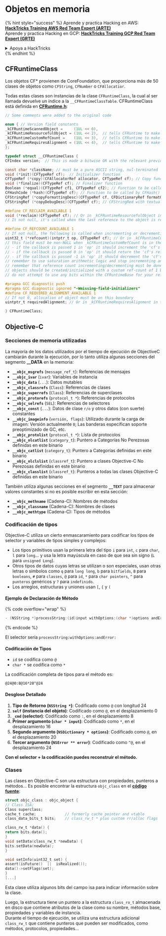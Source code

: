 # Objetos en memoria

{% hint style="success" %}
Aprende y practica Hacking en AWS: <img src="/.gitbook/assets/arte.png" alt="" data-size="line">[**HackTricks Training AWS Red Team Expert (ARTE)**](https://training.hacktricks.xyz/courses/arte)<img src="/.gitbook/assets/arte.png" alt="" data-size="line">\
Aprende y practica Hacking en GCP: <img src="/.gitbook/assets/grte.png" alt="" data-size="line">[**HackTricks Training GCP Red Team Expert (GRTE)**<img src="/.gitbook/assets/grte.png" alt="" data-size="line">](https://training.hacktricks.xyz/courses/grte)

<details>

<summary>Apoya a HackTricks</summary>

* Revisa los [**planes de suscripción**](https://github.com/sponsors/carlospolop)!
* **Únete al** 💬 [**grupo de Discord**](https://discord.gg/hRep4RUj7f) o al [**grupo de telegram**](https://t.me/peass) o **síguenos** en **Twitter** 🐦 [**@hacktricks\_live**](https://twitter.com/hacktricks\_live)**.**
* **Comparte trucos de hacking enviando PRs a los repositorios de** [**HackTricks**](https://github.com/carlospolop/hacktricks) y [**HackTricks Cloud**](https://github.com/carlospolop/hacktricks-cloud).

</details>
{% endhint %}

## CFRuntimeClass

Los objetos CF\* provienen de CoreFoundation, que proporciona más de 50 clases de objetos como `CFString`, `CFNumber` o `CFAllocatior`.

Todas estas clases son instancias de la clase `CFRuntimeClass`, la cual al ser llamada devuelve un índice a la `__CFRuntimeClassTable`. CFRuntimeClass está definida en [**CFRuntime.h**](https://opensource.apple.com/source/CF/CF-1153.18/CFRuntime.h.auto.html):
```objectivec
// Some comments were added to the original code

enum { // Version field constants
_kCFRuntimeScannedObject =     (1UL << 0),
_kCFRuntimeResourcefulObject = (1UL << 2),  // tells CFRuntime to make use of the reclaim field
_kCFRuntimeCustomRefCount =    (1UL << 3),  // tells CFRuntime to make use of the refcount field
_kCFRuntimeRequiresAlignment = (1UL << 4),  // tells CFRuntime to make use of the requiredAlignment field
};

typedef struct __CFRuntimeClass {
CFIndex version;  // This is made a bitwise OR with the relevant previous flags

const char *className; // must be a pure ASCII string, nul-terminated
void (*init)(CFTypeRef cf);  // Initializer function
CFTypeRef (*copy)(CFAllocatorRef allocator, CFTypeRef cf); // Copy function, taking CFAllocatorRef and CFTypeRef to copy
void (*finalize)(CFTypeRef cf); // Finalizer function
Boolean (*equal)(CFTypeRef cf1, CFTypeRef cf2); // Function to be called by CFEqual()
CFHashCode (*hash)(CFTypeRef cf); // Function to be called by CFHash()
CFStringRef (*copyFormattingDesc)(CFTypeRef cf, CFDictionaryRef formatOptions); // Provides a CFStringRef with a textual description of the object// return str with retain
CFStringRef (*copyDebugDesc)(CFTypeRef cf);	// CFStringRed with textual description of the object for CFCopyDescription

#define CF_RECLAIM_AVAILABLE 1
void (*reclaim)(CFTypeRef cf); // Or in _kCFRuntimeResourcefulObject in the .version to indicate this field should be used
// It not null, it's called when the last reference to the object is released

#define CF_REFCOUNT_AVAILABLE 1
// If not null, the following is called when incrementing or decrementing reference count
uint32_t (*refcount)(intptr_t op, CFTypeRef cf); // Or in _kCFRuntimeCustomRefCount in the .version to indicate this field should be used
// this field must be non-NULL when _kCFRuntimeCustomRefCount is in the .version field
// - if the callback is passed 1 in 'op' it should increment the 'cf's reference count and return 0
// - if the callback is passed 0 in 'op' it should return the 'cf's reference count, up to 32 bits
// - if the callback is passed -1 in 'op' it should decrement the 'cf's reference count; if it is now zero, 'cf' should be cleaned up and deallocated (the finalize callback above will NOT be called unless the process is running under GC, and CF does not deallocate the memory for you; if running under GC, finalize should do the object tear-down and free the object memory); then return 0
// remember to use saturation arithmetic logic and stop incrementing and decrementing when the ref count hits UINT32_MAX, or you will have a security bug
// remember that reference count incrementing/decrementing must be done thread-safely/atomically
// objects should be created/initialized with a custom ref-count of 1 by the class creation functions
// do not attempt to use any bits within the CFRuntimeBase for your reference count; store that in some additional field in your CF object

#pragma GCC diagnostic push
#pragma GCC diagnostic ignored "-Wmissing-field-initializers"
#define CF_REQUIRED_ALIGNMENT_AVAILABLE 1
// If not 0, allocation of object must be on this boundary
uintptr_t requiredAlignment; // Or in _kCFRuntimeRequiresAlignment in the .version field to indicate this field should be used; the allocator to _CFRuntimeCreateInstance() will be ignored in this case; if this is less than the minimum alignment the system supports, you'll get higher alignment; if this is not an alignment the system supports (e.g., most systems will only support powers of two, or if it is too high), the result (consequences) will be up to CF or the system to decide

} CFRuntimeClass;
```
## Objective-C

### Secciones de memoria utilizadas

La mayoría de los datos utilizados por el tiempo de ejecución de ObjectiveC cambiarán durante la ejecución, por lo tanto utiliza algunas secciones del segmento **\_\_DATA** en la memoria:

- **`__objc_msgrefs`** (`message_ref_t`): Referencias de mensajes
- **`__objc_ivar`** (`ivar`): Variables de instancia
- **`__objc_data`** (`...`): Datos mutables
- **`__objc_classrefs`** (`Class`): Referencias de clases
- **`__objc_superrefs`** (`Class`): Referencias de superclases
- **`__objc_protorefs`** (`protocol_t *`): Referencias de protocolos
- **`__objc_selrefs`** (`SEL`): Referencias de selectores
- **`__objc_const`** (`...`): Datos de clase `r/o` y otros datos (con suerte) constantes
- **`__objc_imageinfo`** (`versión, flags`): Utilizado durante la carga de imagen: Versión actualmente `0`; Las banderas especifican soporte preoptimizado de GC, etc.
- **`__objc_protolist`** (`protocol_t *`): Lista de protocolos
- **`__objc_nlcatlist`** (`category_t`): Puntero a Categorías No Perezosas definidas en este binario
- **`__objc_catlist`** (`category_t`): Puntero a Categorías definidas en este binario
- **`__objc_nlclslist`** (`classref_t`): Puntero a clases Objective-C No Perezosas definidas en este binario
- **`__objc_classlist`** (`classref_t`): Punteros a todas las clases Objective-C definidas en este binario

También utiliza algunas secciones en el segmento **`__TEXT`** para almacenar valores constantes si no es posible escribir en esta sección:

- **`__objc_methname`** (Cadena-C): Nombres de métodos
- **`__objc_classname`** (Cadena-C): Nombres de clases
- **`__objc_methtype`** (Cadena-C): Tipos de métodos

### Codificación de tipos

Objective-C utiliza un cierto enmascaramiento para codificar los tipos de selector y variables de tipos simples y complejos:

- Los tipos primitivos usan la primera letra del tipo `i` para `int`, `c` para `char`, `l` para `long`... y usa la letra mayúscula en caso de que sea sin signo (`L` para `unsigned Long`).
- Otros tipos de datos cuyas letras se utilizan o son especiales, usan otras letras o símbolos como `q` para `long long`, `b` para `bitfields`, `B` para `booleans`, `#` para `classes`, `@` para `id`, `*` para `char pointers`, `^` para `punteros` genéricos y `?` para `indefinido`.
- Los arreglos, estructuras y uniones usan `[`, `{` y `(`

#### Ejemplo de Declaración de Método

{% code overflow="wrap" %}
```objectivec
- (NSString *)processString:(id)input withOptions:(char *)options andError:(id)error;
```
{% endcode %}

El selector sería `processString:withOptions:andError:`

#### Codificación de Tipos

* `id` se codifica como `@`
* `char *` se codifica como `*`

La codificación completa de tipos para el método es:
```less
@24@0:8@16*20^@24
```
#### Desglose Detallado

1. **Tipo de Retorno (`NSString *`)**: Codificado como `@` con longitud 24
2. **`self` (instancia del objeto)**: Codificado como `@`, en el desplazamiento 0
3. **`_cmd` (selector)**: Codificado como `:`, en el desplazamiento 8
4. **Primer argumento (`char * input`)**: Codificado como `*`, en el desplazamiento 16
5. **Segundo argumento (`NSDictionary * options`)**: Codificado como `@`, en el desplazamiento 20
6. **Tercer argumento (`NSError ** error`)**: Codificado como `^@`, en el desplazamiento 24

**Con el selector + la codificación puedes reconstruir el método.**

### **Clases**

Las clases en Objective-C son una estructura con propiedades, punteros a métodos... Es posible encontrar la estructura `objc_class` en el [**código fuente**](https://opensource.apple.com/source/objc4/objc4-756.2/runtime/objc-runtime-new.h.auto.html):
```objectivec
struct objc_class : objc_object {
// Class ISA;
Class superclass;
cache_t cache;             // formerly cache pointer and vtable
class_data_bits_t bits;    // class_rw_t * plus custom rr/alloc flags

class_rw_t *data() {
return bits.data();
}
void setData(class_rw_t *newData) {
bits.setData(newData);
}

void setInfo(uint32_t set) {
assert(isFuture()  ||  isRealized());
data()->setFlags(set);
}
[...]
```
Esta clase utiliza algunos bits del campo isa para indicar información sobre la clase.

Luego, la estructura tiene un puntero a la estructura `class_ro_t` almacenada en disco que contiene atributos de la clase como su nombre, métodos base, propiedades y variables de instancia.\
Durante el tiempo de ejecución, se utiliza una estructura adicional `class_rw_t` que contiene punteros que pueden ser modificados, como métodos, protocolos, propiedades...
